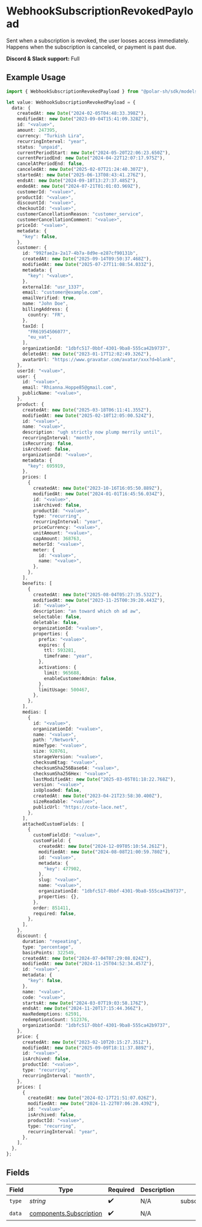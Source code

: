 # WebhookSubscriptionRevokedPayload

Sent when a subscription is revoked, the user looses access immediately.
Happens when the subscription is canceled, or payment is past due.

**Discord & Slack support:** Full

## Example Usage

```typescript
import { WebhookSubscriptionRevokedPayload } from "@polar-sh/sdk/models/components/webhooksubscriptionrevokedpayload.js";

let value: WebhookSubscriptionRevokedPayload = {
  data: {
    createdAt: new Date("2024-02-05T04:48:33.398Z"),
    modifiedAt: new Date("2023-09-04T15:41:09.328Z"),
    id: "<value>",
    amount: 247395,
    currency: "Turkish Lira",
    recurringInterval: "year",
    status: "unpaid",
    currentPeriodStart: new Date("2024-05-20T22:06:23.650Z"),
    currentPeriodEnd: new Date("2024-04-22T12:07:17.975Z"),
    cancelAtPeriodEnd: false,
    canceledAt: new Date("2025-02-07T21:24:40.307Z"),
    startedAt: new Date("2025-06-13T08:43:41.276Z"),
    endsAt: new Date("2024-09-18T13:27:37.485Z"),
    endedAt: new Date("2024-07-21T01:01:03.969Z"),
    customerId: "<value>",
    productId: "<value>",
    discountId: "<value>",
    checkoutId: "<value>",
    customerCancellationReason: "customer_service",
    customerCancellationComment: "<value>",
    priceId: "<value>",
    metadata: {
      "key": false,
    },
    customer: {
      id: "992fae2a-2a17-4b7a-8d9e-e287cf90131b",
      createdAt: new Date("2025-09-14T09:50:37.468Z"),
      modifiedAt: new Date("2025-07-27T11:08:54.033Z"),
      metadata: {
        "key": "<value>",
      },
      externalId: "usr_1337",
      email: "customer@example.com",
      emailVerified: true,
      name: "John Doe",
      billingAddress: {
        country: "FR",
      },
      taxId: [
        "FR61954506077",
        "eu_vat",
      ],
      organizationId: "1dbfc517-0bbf-4301-9ba8-555ca42b9737",
      deletedAt: new Date("2023-01-17T12:02:49.326Z"),
      avatarUrl: "https://www.gravatar.com/avatar/xxx?d=blank",
    },
    userId: "<value>",
    user: {
      id: "<value>",
      email: "Rhianna.Hoppe85@gmail.com",
      publicName: "<value>",
    },
    product: {
      createdAt: new Date("2025-03-18T06:11:41.355Z"),
      modifiedAt: new Date("2025-02-10T12:05:00.524Z"),
      id: "<value>",
      name: "<value>",
      description: "ugh strictly now plump merrily until",
      recurringInterval: "month",
      isRecurring: false,
      isArchived: false,
      organizationId: "<value>",
      metadata: {
        "key": 695919,
      },
      prices: [
        {
          createdAt: new Date("2023-10-16T16:05:50.889Z"),
          modifiedAt: new Date("2024-01-01T16:45:56.034Z"),
          id: "<value>",
          isArchived: false,
          productId: "<value>",
          type: "recurring",
          recurringInterval: "year",
          priceCurrency: "<value>",
          unitAmount: "<value>",
          capAmount: 368763,
          meterId: "<value>",
          meter: {
            id: "<value>",
            name: "<value>",
          },
        },
      ],
      benefits: [
        {
          createdAt: new Date("2025-08-04T05:27:35.532Z"),
          modifiedAt: new Date("2023-11-25T00:39:20.443Z"),
          id: "<value>",
          description: "an toward which oh ad aw",
          selectable: false,
          deletable: false,
          organizationId: "<value>",
          properties: {
            prefix: "<value>",
            expires: {
              ttl: 593281,
              timeframe: "year",
            },
            activations: {
              limit: 965688,
              enableCustomerAdmin: false,
            },
            limitUsage: 500467,
          },
        },
      ],
      medias: [
        {
          id: "<value>",
          organizationId: "<value>",
          name: "<value>",
          path: "/Network",
          mimeType: "<value>",
          size: 920761,
          storageVersion: "<value>",
          checksumEtag: "<value>",
          checksumSha256Base64: "<value>",
          checksumSha256Hex: "<value>",
          lastModifiedAt: new Date("2025-03-05T01:18:22.768Z"),
          version: "<value>",
          isUploaded: false,
          createdAt: new Date("2023-04-21T23:58:30.400Z"),
          sizeReadable: "<value>",
          publicUrl: "https://cute-lace.net",
        },
      ],
      attachedCustomFields: [
        {
          customFieldId: "<value>",
          customField: {
            createdAt: new Date("2024-12-09T05:10:54.261Z"),
            modifiedAt: new Date("2024-08-08T21:00:59.780Z"),
            id: "<value>",
            metadata: {
              "key": 477902,
            },
            slug: "<value>",
            name: "<value>",
            organizationId: "1dbfc517-0bbf-4301-9ba8-555ca42b9737",
            properties: {},
          },
          order: 851411,
          required: false,
        },
      ],
    },
    discount: {
      duration: "repeating",
      type: "percentage",
      basisPoints: 322549,
      createdAt: new Date("2024-07-04T07:29:08.024Z"),
      modifiedAt: new Date("2024-11-25T04:52:34.457Z"),
      id: "<value>",
      metadata: {
        "key": false,
      },
      name: "<value>",
      code: "<value>",
      startsAt: new Date("2024-03-07T19:03:58.176Z"),
      endsAt: new Date("2024-11-20T17:15:44.366Z"),
      maxRedemptions: 62591,
      redemptionsCount: 512376,
      organizationId: "1dbfc517-0bbf-4301-9ba8-555ca42b9737",
    },
    price: {
      createdAt: new Date("2023-02-10T20:15:27.351Z"),
      modifiedAt: new Date("2025-09-09T18:11:37.889Z"),
      id: "<value>",
      isArchived: false,
      productId: "<value>",
      type: "recurring",
      recurringInterval: "month",
    },
    prices: [
      {
        createdAt: new Date("2024-02-17T21:51:07.026Z"),
        modifiedAt: new Date("2024-11-22T07:06:20.439Z"),
        id: "<value>",
        isArchived: false,
        productId: "<value>",
        type: "recurring",
        recurringInterval: "year",
      },
    ],
  },
};
```

## Fields

| Field                                                              | Type                                                               | Required                                                           | Description                                                        | Example                                                            |
| ------------------------------------------------------------------ | ------------------------------------------------------------------ | ------------------------------------------------------------------ | ------------------------------------------------------------------ | ------------------------------------------------------------------ |
| `type`                                                             | *string*                                                           | :heavy_check_mark:                                                 | N/A                                                                | subscription.revoked                                               |
| `data`                                                             | [components.Subscription](../../models/components/subscription.md) | :heavy_check_mark:                                                 | N/A                                                                |                                                                    |